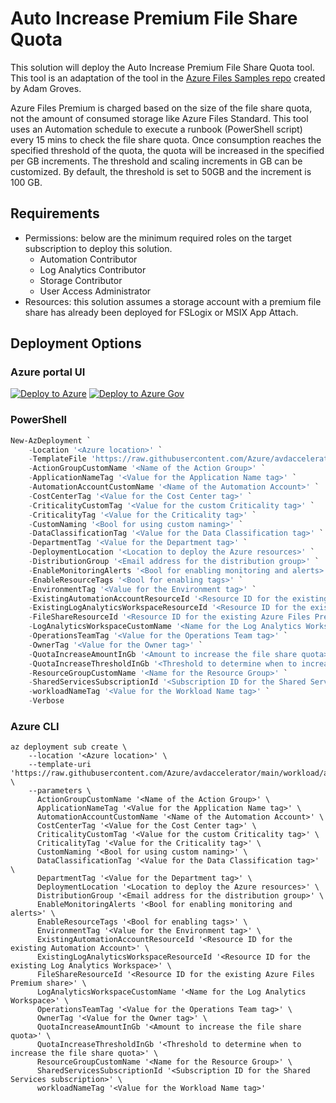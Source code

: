 # Auto Increase Premium File Share Quota

This solution will deploy the Auto Increase Premium File Share Quota tool. This tool is an adaptation of the tool in the [Azure Files Samples repo](https://github.com/Azure-Samples/azure-files-samples/tree/master/autogrow-PFS-quota) created by Adam Groves.

Azure Files Premium is charged based on the size of the file share quota, not the amount of consumed storage like Azure Files Standard. This tool uses an Automation schedule to execute a runbook (PowerShell script) every 15 mins to check the file share quota. Once consumption reaches the specified threshold of the quota, the quota will be increased in the specified per GB increments. The threshold and scaling increments in GB can be customized. By default, the threshold is set to 50GB and the increment is 100 GB.

## Requirements

- Permissions: below are the minimum required roles on the target subscription to deploy this solution.
  - Automation Contributor
  - Log Analytics Contributor
  - Storage Contributor
  - User Access Administrator
- Resources: this solution assumes a storage account with a premium file share has already been deployed for FSLogix or MSIX App Attach.

## Deployment Options

### Azure portal UI

[![Deploy to Azure](https://aka.ms/deploytoazurebutton)](https://portal.azure.com/#blade/Microsoft_Azure_CreateUIDef/CustomDeploymentBlade/uri/https%3A%2F%2Fraw.githubusercontent.com%2FAzure%2Favdaccelerator%2Fmain%2Fworkload%2Farm%2Fbrownfield%2FdeployAutoIncreasePremiumFileShareQuota.json/uiFormDefinitionUri/https%3A%2F%2Fraw.githubusercontent.com%2FAzure%2Favdaccelerator%2Fmain%2Fworkload%2Fportal-ui%2Fbrownfield%2FportalUiAutoIncreasePremiumFileShareQuota.json) [![Deploy to Azure Gov](https://aka.ms/deploytoazuregovbutton)](https://portal.azure.us/#blade/Microsoft_Azure_CreateUIDef/CustomDeploymentBlade/uri/https%3A%2F%2Fraw.githubusercontent.com%2FAzure%2Favdaccelerator%2Fmain%2Fworkload%2Farm%2Fbrownfield%2FdeployAutoIncreasePremiumFileShareQuota.json/uiFormDefinitionUri/https%3A%2F%2Fraw.githubusercontent.com%2FAzure%2Favdaccelerator%2Fmain%2Fworkload%2Fportal-ui%2Fbrownfield%2FportalUiAutoIncreasePremiumFileShareQuota.json)

### PowerShell

```powershell
New-AzDeployment `
    -Location '<Azure location>' `
    -TemplateFile 'https://raw.githubusercontent.com/Azure/avdaccelerator/main/workload/arm/brownfield/deployAutoIncreasePremiumFileShareQuota.json' `
    -ActionGroupCustomName '<Name of the Action Group>' `
    -ApplicationNameTag '<Value for the Application Name tag>' `
    -AutomationAccountCustomName '<Name of the Automation Account>' `
    -CostCenterTag '<Value for the Cost Center tag>' `
    -CriticalityCustomTag '<Value for the custom Criticality tag>' `
    -CriticalityTag '<Value for the Criticality tag>' `
    -CustomNaming '<Bool for using custom naming>' `
    -DataClassificationTag '<Value for the Data Classification tag>' `
    -DepartmentTag '<Value for the Department tag>' `
    -DeploymentLocation '<Location to deploy the Azure resources>' `
    -DistributionGroup '<Email address for the distribution group>' `
    -EnableMonitoringAlerts '<Bool for enabling monitoring and alerts>' `
    -EnableResourceTags '<Bool for enabling tags>' `
    -EnvironmentTag '<Value for the Environment tag>' `
    -ExistingAutomationAccountResourceId '<Resource ID for the existing Automation Account>' `
    -ExistingLogAnalyticsWorkspaceResourceId '<Resource ID for the existing Log Analytics Workspace>' `
    -FileShareResourceId '<Resource ID for the existing Azure Files Premium share>' `
    -LogAnalyticsWorkspaceCustomName '<Name for the Log Analytics Workspace>' `
    -OperationsTeamTag '<Value for the Operations Team tag>' `
    -OwnerTag '<Value for the Owner tag>' `
    -QuotaIncreaseAmountInGb '<Amount to increase the file share quota>' `
    -QuotaIncreaseThresholdInGb '<Threshold to determine when to increase the file share quota>' `
    -ResourceGroupCustomName '<Name for the Resource Group>' `
    -SharedServicesSubscriptionId '<Subscription ID for the Shared Services subscription>' `
    -workloadNameTag '<Value for the Workload Name tag>' `
    -Verbose
```

### Azure CLI

```azurecli
az deployment sub create \
    --location '<Azure location>' \
    --template-uri 'https://raw.githubusercontent.com/Azure/avdaccelerator/main/workload/arm/brownfield/deployAutoIncreasePremiumFileShareQuota.json' \
    --parameters \
      ActionGroupCustomName '<Name of the Action Group>' \
      ApplicationNameTag '<Value for the Application Name tag>' \
      AutomationAccountCustomName '<Name of the Automation Account>' \
      CostCenterTag '<Value for the Cost Center tag>' \
      CriticalityCustomTag '<Value for the custom Criticality tag>' \
      CriticalityTag '<Value for the Criticality tag>' \
      CustomNaming '<Bool for using custom naming>' \
      DataClassificationTag '<Value for the Data Classification tag>' \
      DepartmentTag '<Value for the Department tag>' \
      DeploymentLocation '<Location to deploy the Azure resources>' \
      DistributionGroup '<Email address for the distribution group>' \
      EnableMonitoringAlerts '<Bool for enabling monitoring and alerts>' \
      EnableResourceTags '<Bool for enabling tags>' \
      EnvironmentTag '<Value for the Environment tag>' \
      ExistingAutomationAccountResourceId '<Resource ID for the existing Automation Account>' \
      ExistingLogAnalyticsWorkspaceResourceId '<Resource ID for the existing Log Analytics Workspace>' \
      FileShareResourceId '<Resource ID for the existing Azure Files Premium share>' \
      LogAnalyticsWorkspaceCustomName '<Name for the Log Analytics Workspace>' \
      OperationsTeamTag '<Value for the Operations Team tag>' \
      OwnerTag '<Value for the Owner tag>' \
      QuotaIncreaseAmountInGb '<Amount to increase the file share quota>' \
      QuotaIncreaseThresholdInGb '<Threshold to determine when to increase the file share quota>' \
      ResourceGroupCustomName '<Name for the Resource Group>' \
      SharedServicesSubscriptionId '<Subscription ID for the Shared Services subscription>' \
      workloadNameTag '<Value for the Workload Name tag>'
```
